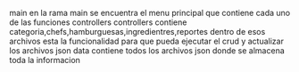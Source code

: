main
en la rama main se encuentra el menu principal que contiene cada uno de las funciones
controllers
controllers contiene categoria,chefs,hamburguesas,ingredientres,reportes dentro de esos archivos esta la funcionalidad para que pueda ejecutar el crud y actualizar los archivos json
data
contiene todos los archivos json donde se almacena toda la informacion
